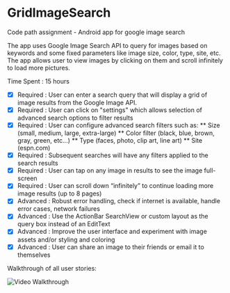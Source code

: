 GridImageSearch
===============

Code path assignment - Android app for google image search

The app uses Google Image Search API to query for images based on keywords and 
some fixed parameters like image size, color, type, site, etc. 
The app allows user to view images by clicking on them and scroll infinitely to load 
more pictures. 

Time Spent : 15 hours

* [x] Required : User can enter a search query that will display a grid of image results from the Google Image API.
* [x] Required : User can click on "settings" which allows selection of advanced search options to filter results
* [x] Required : User can configure advanced search filters such as:
                   ** Size (small, medium, large, extra-large)
                   ** Color filter (black, blue, brown, gray, green, etc...)
                   ** Type (faces, photo, clip art, line art)
                   ** Site (espn.com)
* [x] Required : Subsequent searches will have any filters applied to the search results
* [x] Required : User can tap on any image in results to see the image full-screen
* [x] Required : User can scroll down “infinitely” to continue loading more image results (up to 8 pages)
* [x] Advanced : Robust error handling, check if internet is available, handle error cases, network failures
* [x] Advanced : Use the ActionBar SearchView or custom layout as the query box instead of an EditText
* [x] Advanced : Improve the user interface and experiment with image assets and/or styling and coloring
* [x] Advanced : User can share an image to their friends or email it to themselves

Walkthrough of all user stories:

![Video Walkthrough](anim_grid_image_search_1.gif)
 

